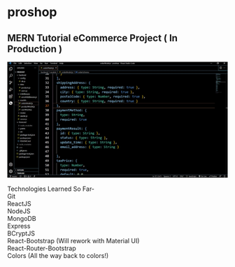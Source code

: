 # proshop
## MERN Tutorial eCommerce Project ( In Production )

![MERN Tutorial eCommerce Project](inProduction.jpg)

Technologies Learned So Far-  
Git  
ReactJS  
NodeJS  
MongoDB  
Express  
BCryptJS  
React-Bootstrap (Will rework with Material UI)  
React-Router-Bootstrap  
Colors (All the way back to colors!)  



